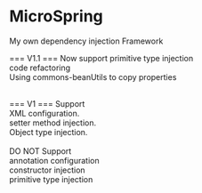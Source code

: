 # MicroSpring
My own dependency injection Framework

=== V1.1 ===
Now support primitive type injection  
code refactoring  
Using commons-beanUtils to copy properties  
<br>

=== V1 === 
Support  
XML configuration.  
setter method injection.  
Object type injection.  
<br>
DO NOT Support  
annotation configuration  
constructor injection  
primitive type injection  
